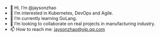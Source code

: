 - 👋 Hi, I’m @jaysonzhao
- 👀 I’m interested in Kubernetes, DevOps and Agile.
- 🌱 I’m currently learning GoLang. 
- 💞️ I’m looking to collaborate on real projects in manufacturing industry.
- 📫 How to reach me: jaysonzhao@vip.qq.com

<!---
jaysonzhao/jaysonzhao is a ✨ special ✨ repository because its `README.md` (this file) appears on your GitHub profile.
You can click the Preview link to take a look at your changes.
--->
